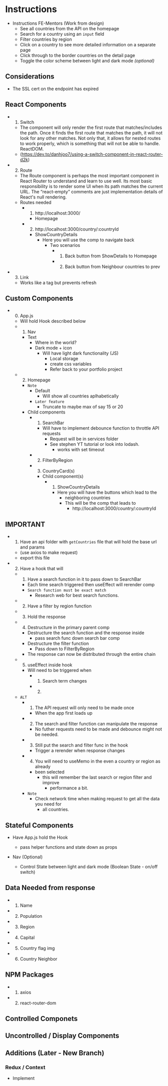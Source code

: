 # Instructions 
- Instructions FE-Mentors (Work from design)
    - See all countries from the API on the homepage
    - Search for a country using an `input` field
    - Filter countries by region
    - Click on a country to see more detailed information on a separate page
    - Click through to the border countries on the detail page
    - Toggle the color scheme between light and dark mode *(optional)*

## Considerations 
- The SSL cert on the endpoint has expired 

## React Components 
- 1. Switch
    - The <Switch /> component will only render the first route that matches/includes the path. Once it finds the first route that matches the path, it will not look for any other matches. Not only that, it allows for nested routes to work properly, which is something that <Router /> will not be able to handle. ReactDOM.
    - (https://dev.to/danhjoo7/using-a-switch-component-in-react-router-d2k)
- 2. Route
    - The Route component is perhaps the most important component in React Router to understand and learn to use well. Its most basic responsibility is to render some UI when its path matches the current URL. The “react-empty” comments are just implementation details of React's null rendering.
    - Routes needed 
        - 1. http://localhost:3000/
            - Homepage
        - 2. http://localhost:3000/country/:countryId
            - ShowCountryDetails 
                - Here you will use the <Link /> comp to navigate back 
                    - Two scenarios
                        - 1. Back button from ShowDetails to Homepage 
                        - 2. Back button from Neighbour countries to prev 
- 3. Link
    - Works like a tag but prevents refresh 

## Custom Components
- 0. App.js
    - Will hold Hook described below 
    - 1. Nav
        - Text
            - Where in the world? 
            - Dark mode + icon
                - Will have light dark functionality (JS)
                    - Local storage 
                    - create css variables 
                    - Refer back to your portfolio project 
    - 2. Homepage
        - `Note`
            - Default 
                - Will show all countries aplhabetically 
            - `Later feature`
                - Truncate to maybe max of say 15 or 20
        - Child components 
            - 1. SearchBar
                - Will have to implement debounce function to throttle API requests
                    - Request will be in services folder 
                    - See stephen YT tutorial or look into lodash. 
                        - works with set timeout 
            - 2. FilterByRegion 
            - 3. CountryCard(s) 
                - Child component(s)
                    - 1. ShowCountryDetails
                        - Here you will have the buttons which lead to the 
                            - neighboring countries 
                            - This will be the <Link /> comp that leads to 
                                - http://localhost:3000/country/:countryId   

## IMPORTANT
- 1. Have an api folder with `getCountries` file that will hold the base url and params 
    - (use axios to make request)
    - export this file 
- 2. Have a hook that will 
    - 1. Have a search function in it to pass down to SearchBar
        - Each time search triggered then useEffect will rerender comp
        - `Search function must be exact match`
            - Research web for best search functions. 
    - 2. Have a filter by region function 
    - 3. Hold the response 
    - 4. Destructure in the primary parent comp
        - Destructure the search function and the response inside 
            - pass search func down search bar comp 
        - Destructure the filter function
            - Pass down to FilterByRegion 
        - The response can now be distributed through the entire chain 
    - 5. useEffect inside hook 
        - Will need to be triggered when 
            - 1. Search term changes 
            - 2.
    - `ALT`
        - 1. The API request will only need to be made once 
            - When the app first loads up 
        - 2. The search and filter function can manipulate the response 
            - No futher requests need to be made and debounce might not be needed. 
        - 3. Still put the search and filter func in the hook 
            - Trigger a rerender when response changes
        - 4. You will need to useMemo in the even a country or region as already 
            - been selected 
                - this will remember the last search or region filter and improve 
                    - performance a bit.   
        - `Note`
            - Check network time when making request to get all the data you need for 
                - all countries. 
## Stateful Components
- Have App.js hold the Hook 
    - pass helper functions and state down as props

- Nav (Optional)
    - Control State between light and dark mode (Boolean State - on/off switch)

## Data Needed from response 
- 1. Name 
- 2. Population
- 3. Region 
- 4. Capital 
- 5. Country flag img 
- 6. Country Neighbor 

## NPM Packages 
- 1. axios
- 2. react-router-dom


## Controlled Componets 
## Uncontrolled / Display Components 
## Additions (Later - New Branch) 
### Redux / Context
- Implement